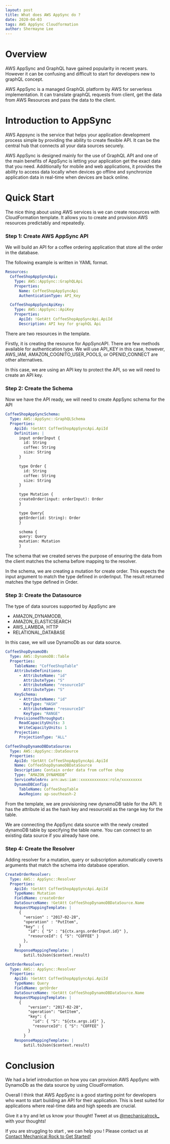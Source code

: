 ```yaml
---
layout: post
title: What does AWS AppSync do ?
date: 2020-04-03
tags: AWS AppSync Cloudformation
author: Shermayne Lee
---
```


# Overview

AWS AppSync and GraphQL have gained popularity in recent years. However it can be confusing and difficult to start for developers new to graphQL concept.

AWS AppSync is a managed GraphQL platform by AWS for serverless implementation. It can translate graphQL requests from client, get the data from AWS Resources and pass the data to the client.

# Introduction to AppSync

AWS Appsync is the service that helps your application development process simple by providing the ability to create flexible API. It can be the central hub that connects all your data sources securely.

AWS AppSync is designed mainly for the use of GraphQL API and one of the main benefits of AppSync is letting your application get the exact data that you need. Additionally for mobile and web applications, it provides the ability to access data locally when devices go offline and synchronize application data in real-time when devices are back online.

# Quick Start

The nice thing about using AWS services is we can create resources with CloudFormation template. It allows you to create and provision AWS resources predictably and repeatedly.

### Step 1: Create AWS AppSync API

We will build an API for a coffee ordering application that store all the order in the database.

The following example is written in YAML format.

```yml
Resources:
  CoffeeShopAppSyncApi:
    Type: AWS::AppSync::GraphQLApi
    Properties:
      Name: CoffeeShopAppSyncApi
      AuthenticationType: API_Key

  CoffeeShopAppSyncApiKey:
    Type: AWS::AppSync::ApiKey
    Properties:
      ApiId: !GetAtt CoffeeShopAppSyncApi.ApiId
      Description: API key for graphQL Api
```

There are two resources in the template.

Firstly, it is creating the resource for AppSyncAPI. There are few methods available for authentication type. We will use API_KEY in this case, however, AWS_IAM, AMAZON_COGNITO_USER_POOLS, or OPENID_CONNECT are other alternatives.

In this case, we are using an API key to protect the API, so we will need to create an API key.

### Step 2: Create the Schema

Now we have the API ready, we will need to create AppSync schema for the API

```yml
CoffeeShopAppSyncSchema:
  Type: AWS::AppSync::GraphQLSchema
  Properties:
    ApiId: !GetAtt CoffeeShopAppSyncApi.ApiId
    Definition: |
      input orderInput {
        id: String
        coffee: String
        size: String
      }

      type Order {
        id: String
        coffee: String
        size: String
      }

      type Mutation {
      createOrder(input: orderInput): Order
      }

      type Query{
      getOrder(id: String): Order
      }

      schema {
      query: Query
      mutation: Mutation
      }
```

The schema that we created serves the purpose of ensuring the data from the client matches the schema before mapping to the resolver.

In the schema, we are creating a mutation for create order. This expects the input argument to match the type defined in orderInput. The result returned matches the type defined in Order.

### Step 3: Create the Datasource

The type of data sources supported by AppSync are

- AMAZON_DYNAMODB,
- AMAZON_ELASTICSEARCH
- AWS_LAMBDA, HTTP
- RELATIONAL_DATABASE

In this case, we will use DynamoDb as our data source.

```yml
CoffeeShopDynamoDB:
  Type: AWS::DynamoDB::Table
  Properties:
    TableName: "CoffeeShopTable"
    AttributeDefinitions:
      - AttributeName: "id"
        AttributeType: "S"
      - AttributeName: "resourceId"
        AttributeType: "S"
    KeySchema:
      - AttributeName: "id"
        KeyType: "HASH"
      - AttributeName: "resourceId"
        KeyType: "RANGE"
    ProvisionedThroughput:
      ReadCapacityUnits: 3
      WriteCapacityUnits: 1
    Projection:
      ProjectionType: "ALL"

CoffeeShopDynamoDBDataSource:
  Type: AWS::AppSync::DataSource
  Properties:
    ApiId: !GetAtt CoffeeShopAppSyncApi.ApiId
    Name: CoffeeShopDynamoDBDataSource
    Description: Contain order data from coffee shop
    Type: “AMAZON_DYNAMODB”
    ServiceRoleArn: arn:aws:iam::xxxxxxxxxxxx:role/xxxxxxxxx
    DynamoDBConfig:
      TableName: CoffeeShopTable
      AwsRegion: ap-southeash-2
```

From the template, we are provisioning new dynamoDB table for the API. It has the attribute id as the hash key and resourceId as the range key for the table.

We are connecting the AppSync data source with the newly created dynamoDB table by specifying the table name. You can connect to an existing data source if you already have one.

### Step 4: Create the Resolver

Adding resolver for a mutation, query or subscription automatically coverts arguments that match the schema into database operation.

```yml
CreateOrderResolver:
  Type: AWS:: AppSync::Resolver
  Properties:
    ApiId: !GetAtt CoffeeShopAppSyncApi.ApiId
    TypeName: Mutation
    FieldName: createOrder
    DataSourceName: !GetAtt CoffeeShopDynamoDBDataSource.Name
    RequestMappingTemplate: |
      {
        "version" : "2017-02-28",
        "operation" : "PutItem",
        "key" : {
          "id": { "S" : "${ctx.args.orderInput.id}" },
          "resourceId": { "S": "COFFEE" }
        },
      }
    ResponseMappingTemplate: |
        $util.toJson($context.result)

GetOrderResolver:
  Type: AWS:: AppSync::Resolver
  Properties:
    ApiId: !GetAtt CoffeeShopAppSyncApi.ApiId
    TypeName: Query
    FieldName: getOrder
    DataSourceName: !GetAtt CoffeeShopDynamoDBDataSource.Name
    RequestMappingTemplate: |
      {
          "version": "2017-02-28",
          "operation": "GetItem",
          "key": {
            "id": { "S": "${ctx.args.id}" },
            "resourceId": { "S": "COFFEE" }
          }
        }
    ResponseMappingTemplate: |
        $util.toJson($context.result)
```

# Conclusion

We had a brief introduction on how you can provision AWS AppSync with DynamoDb as the data source by using CloudFormation.

Overall I think that AWS AppSync is a good starting point for developers who want to start building an API for their application. This is best suited for applications where real-time data and high speeds are crucial.

Give it a try and let us know your thought! Tweet at us
[@mechanicalrock\_](https://twitter.com/mechanicalrock_) with your thoughts!

If you are struggling to start , we can help you ! Please contact us at
[Contact Mechanical Rock to Get Started!](https://www.mechanicalrock.io/lets-get-started)
